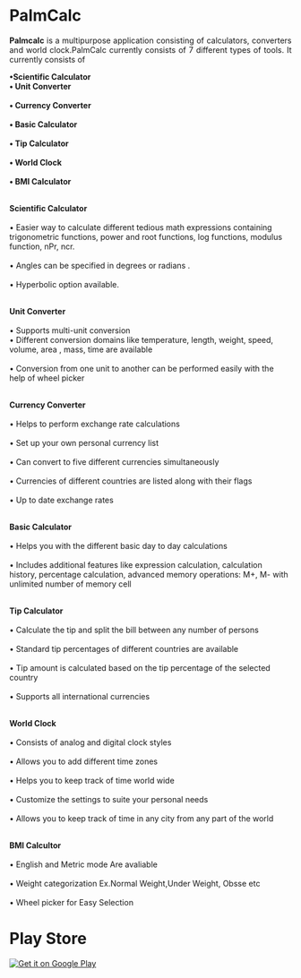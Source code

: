 PalmCalc
========
<div align="justify">
<b>Palmcalc</b> is a multipurpose application consisting of calculators, converters and world clock.PalmCalc currently consists of 7 different types of tools.
It currently consists of
</div>

<div align="center|left">

  <b>   •Scientific Calculator
  <br>  •	Unit Converter</br>
  <br>  •	Currency Converter</br>
  <br>  •	Basic Calculator</br>
  <br>  •	Tip Calculator</br>
  <br>  •	World Clock</br>
  <br>  •	BMI Calculator</br></b>
</div>

<b><br>Scientific Calculator</br></b>
<br>•	Easier way to calculate different tedious math expressions containing trigonometric functions, power and root functions, log functions, modulus function, nPr, ncr.</br>
<br>•	Angles can be specified in degrees or  radians .</br>
<br>•	Hyperbolic option available.</br>

<b><br>Unit Converter</br></b>
<br>•	Supports multi-unit conversion
<br>•	Different conversion domains like temperature, length, weight, speed, volume, area , mass, time are available</br>
<br>•	Conversion from one unit to another can be performed easily with the help of wheel picker</br>

<b><br>Currency Converter</br></b>
<br>•	Helps to perform exchange rate calculations</br>
<br>•	Set up your own personal currency list</br>
<br>•	Can convert to five different currencies simultaneously</br>
<br>•	Currencies of different countries are listed along with their flags</br>
<br>•	Up to date exchange rates</br>

<b><br>Basic Calculator</br></b>
<br>•	Helps you with the different basic day to day calculations</br>
<br>•	Includes additional features like  expression calculation, calculation history, percentage calculation, advanced memory operations: M+, M- with unlimited number of memory cell</br>

<b><br>Tip Calculator</br></b>
<br>•	Calculate the tip and split the bill between any number of persons</br>
<br>•	Standard tip percentages of different countries are available</br>
<br>•	Tip amount is calculated based on the tip percentage of the selected country</br>
<br>•	Supports all international currencies</br>

<b><br>World Clock</br></b>
<br>•	Consists of analog and digital clock styles</br>
<br>•	Allows you to add different time zones</br>
<br>•	Helps you to keep track of time world wide</br>
<br>•	Customize the settings to suite your personal needs</br>
<br>•	Allows you to keep track of time in any city from any part of the world</br>

<b><br>BMI Calcultor</br></b>
<br>• English and Metric mode Are avaliable</br>
<br>• Weight categorization Ex.Normal Weight,Under Weight, Obsse etc</br>
<br>• Wheel picker for Easy Selection</br>

<h1>Play Store</h1>
<a href="https://play.google.com/store/apps/details?id=com.cybrosys.palmcalc">
  <img alt="Get it on Google Play"
       src="https://developer.android.com/images/brand/en_generic_rgb_wo_60.png" />
</a>

